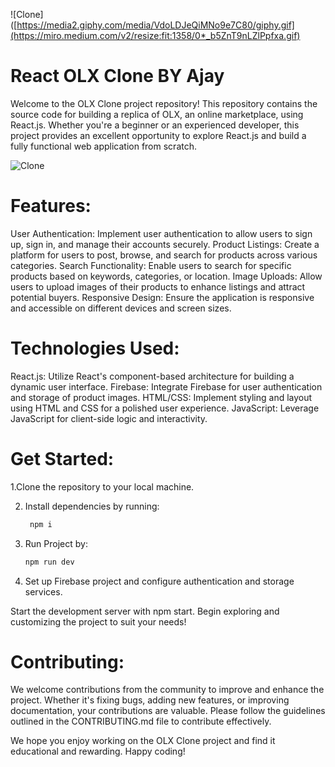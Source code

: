 ![Clone]([https://media2.giphy.com/media/VdoLDJeQiMNo9e7C80/giphy.gif](https://miro.medium.com/v2/resize:fit:1358/0*_b5ZnT9nLZlPpfxa.gif)

# React OLX Clone BY Ajay

Welcome to the OLX Clone project repository! This repository contains the source code for building a replica of OLX, an online marketplace, using React.js. Whether you're a beginner or an experienced developer, this project provides an excellent opportunity to explore React.js and build a fully functional web application from scratch.


![Clone](https://media2.giphy.com/media/VdoLDJeQiMNo9e7C80/giphy.gif)


# Features:

User Authentication: Implement user authentication to allow users to sign up, sign in, and manage their accounts securely.
Product Listings: Create a platform for users to post, browse, and search for products across various categories.
Search Functionality: Enable users to search for specific products based on keywords, categories, or location.
Image Uploads: Allow users to upload images of their products to enhance listings and attract potential buyers.
Responsive Design: Ensure the application is responsive and accessible on different devices and screen sizes.

# Technologies Used:

React.js: Utilize React's component-based architecture for building a dynamic user interface.
Firebase: Integrate Firebase for user authentication and storage of product images.
HTML/CSS: Implement styling and layout using HTML and CSS for a polished user experience.
JavaScript: Leverage JavaScript for client-side logic and interactivity.

# Get Started:

1.Clone the repository to your local machine.

2. Install dependencies by running:
   
   ```bash
    npm i 

3. Run Project by:
   
   ```bash
   npm run dev

4. Set up Firebase project and configure authentication and storage services.

Start the development server with npm start.
Begin exploring and customizing the project to suit your needs!
# Contributing:
We welcome contributions from the community to improve and enhance the project. Whether it's fixing bugs, adding new features, or improving documentation, your contributions are valuable. Please follow the guidelines outlined in the CONTRIBUTING.md file to contribute effectively.

We hope you enjoy working on the OLX Clone project and find it educational and rewarding. Happy coding!





